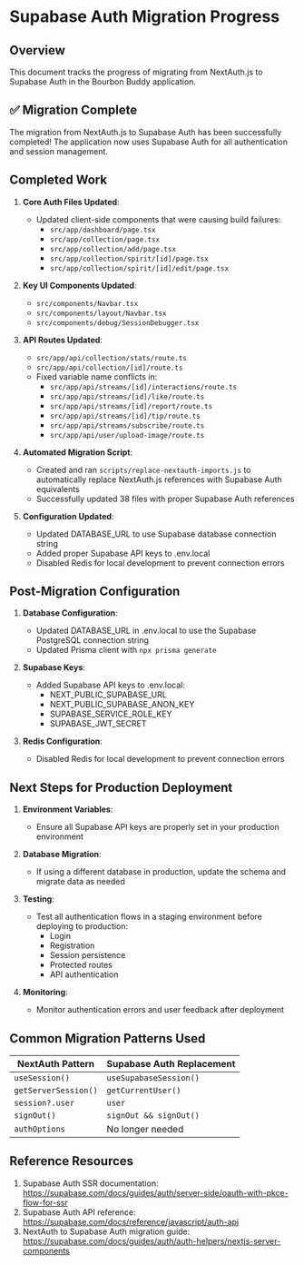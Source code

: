 # Supabase Auth Migration Progress

## Overview

This document tracks the progress of migrating from NextAuth.js to Supabase Auth in the Bourbon Buddy application.

## ✅ Migration Complete

The migration from NextAuth.js to Supabase Auth has been successfully completed! The application now uses Supabase Auth for all authentication and session management.

## Completed Work

1. **Core Auth Files Updated**:
   - Updated client-side components that were causing build failures:
     - `src/app/dashboard/page.tsx`
     - `src/app/collection/page.tsx`
     - `src/app/collection/add/page.tsx`
     - `src/app/collection/spirit/[id]/page.tsx`
     - `src/app/collection/spirit/[id]/edit/page.tsx`

2. **Key UI Components Updated**:
   - `src/components/Navbar.tsx`
   - `src/components/layout/Navbar.tsx`
   - `src/components/debug/SessionDebugger.tsx`

3. **API Routes Updated**:
   - `src/app/api/collection/stats/route.ts`
   - `src/app/api/collection/[id]/route.ts`
   - Fixed variable name conflicts in:
     - `src/app/api/streams/[id]/interactions/route.ts`
     - `src/app/api/streams/[id]/like/route.ts`
     - `src/app/api/streams/[id]/report/route.ts`
     - `src/app/api/streams/[id]/tip/route.ts`
     - `src/app/api/streams/subscribe/route.ts`
     - `src/app/api/user/upload-image/route.ts`

4. **Automated Migration Script**:
   - Created and ran `scripts/replace-nextauth-imports.js` to automatically replace NextAuth.js references with Supabase Auth equivalents
   - Successfully updated 38 files with proper Supabase Auth references

5. **Configuration Updated**:
   - Updated DATABASE_URL to use Supabase database connection string
   - Added proper Supabase API keys to .env.local
   - Disabled Redis for local development to prevent connection errors

## Post-Migration Configuration

1. **Database Configuration**: 
   - Updated DATABASE_URL in .env.local to use the Supabase PostgreSQL connection string
   - Updated Prisma client with `npx prisma generate`

2. **Supabase Keys**:
   - Added Supabase API keys to .env.local:
     - NEXT_PUBLIC_SUPABASE_URL
     - NEXT_PUBLIC_SUPABASE_ANON_KEY
     - SUPABASE_SERVICE_ROLE_KEY
     - SUPABASE_JWT_SECRET

3. **Redis Configuration**:
   - Disabled Redis for local development to prevent connection errors

## Next Steps for Production Deployment

1. **Environment Variables**:
   - Ensure all Supabase API keys are properly set in your production environment

2. **Database Migration**:
   - If using a different database in production, update the schema and migrate data as needed

3. **Testing**:
   - Test all authentication flows in a staging environment before deploying to production:
     - Login
     - Registration
     - Session persistence
     - Protected routes
     - API authentication

4. **Monitoring**:
   - Monitor authentication errors and user feedback after deployment

## Common Migration Patterns Used

| NextAuth Pattern | Supabase Auth Replacement |
|------------------|---------------------------|
| `useSession()` | `useSupabaseSession()` |
| `getServerSession()` | `getCurrentUser()` |
| `session?.user` | `user` |
| `signOut()` | `signOut && signOut()` |
| `authOptions` | No longer needed |

## Reference Resources

1. Supabase Auth SSR documentation: https://supabase.com/docs/guides/auth/server-side/oauth-with-pkce-flow-for-ssr
2. Supabase Auth API reference: https://supabase.com/docs/reference/javascript/auth-api
3. NextAuth to Supabase Auth migration guide: https://supabase.com/docs/guides/auth/auth-helpers/nextjs-server-components 